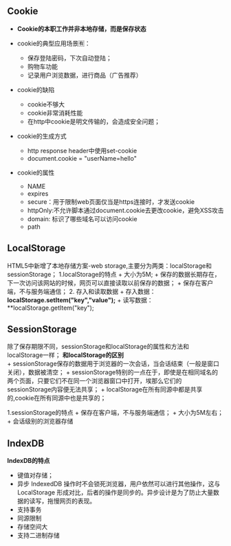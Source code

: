 ## Cookie
+ **Cookie的本职工作并非本地存储，而是保存状态**
+ cookie的典型应用场景🈶️：

    + 保存登陆密码，下次自动登陆；
    + 购物车功能
    + 记录用户浏览数据，进行商品（广告推荐）
    
+ cookie的缺陷
    + cookie不够大
    + cookie非常消耗性能
    + 在http中cookie是明文传输的，会造成安全问题；
    
+ cookie的生成方式
  + http response header中使用set-cookie
  + document.cookie = "userName=hello"
  
+ cookie的属性
  + NAME
  + expires
  + secure：用于限制web页面仅当是https连接时，才发送cookie
  + httpOnly:不允许脚本通过document.cookie去更改cookie，避免XSS攻击
  + domain: 标识了哪些域名可以访问cookie
  + path
  
## LocalStorage
HTML5中新增了本地存储方案-web storage,主要分为两类：localStorage和sessionStorage；
1.localStorage的特点
    + 大小为5M;
    + 保存的数据长期存在，下一次访问该网站的时候，网页可以直接读取以前保存的数据；
    + 保存在客户端，不与服务端通信；
2. 存入和读取数据
    + 存入数据： **localStorage.setItem("key","value");**
    + 读写数据： **localStorage.getItem("key");
   
 ## SessionStorage
 除了保存期限不同，sessionStorage和localStorage的属性和方法和localStorage一样；
 **和localStorage的区别** <br>
    + sessionStorage保存的数据用于浏览器的一次会话，当会话结束（一般是窗口关闭），数据被清空；
    + sessionStorage特别的一点在于，即使是在相同域名的两个页面，只要它们不在同一个浏览器窗口中打开，埃那么它们的 sessionStorage内容便无法共享；
    + localStorage在所有同源中都是共享的,cookie在所有同源中也是共享的；
  
 1.sessionStorage的特点
    + 保存在客户端，不与服务端通信；
    + 大小为5M左右；
    + 会话级别的浏览器存储
  
## IndexDB
**IndexDB的特点**
  + 键值对存储；
  + 异步
    IndexedDB 操作时不会锁死浏览器，用户依然可以进行其他操作，这与 LocalStorage 形成对比，后者的操作是同步的。异步设计是为了防止大量数据的读写，拖慢网页的表现。
  + 支持事务
  + 同源限制
  + 存储空间大
  + 支持二进制存储
  
  

